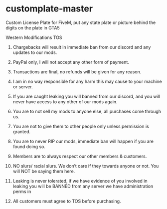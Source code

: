 # customplate-master

Custom License Plate for FiveM, put any state plate or picture behind the digits on the plate in GTA5

Western Modifications TOS
1. Chargebacks will result in immediate ban from our discord and any updates to our mods.

2. PayPal only, I will not accept any other form of payment.

3. Transactions are final, no refunds will be given for any reason.

4. I am in no way responsible for any harm this may cause to your machine or server.

5. If you are caught leaking you will banned from our discord, and you will never have access to any other of our mods again.

6. You are to not sell my mods to anyone else, all purchases come through us.

7. You are not to give them to other people only unless permission is granted.

8. You are to never RIP our mods, immediate ban will happen if you are found doing so.

9. Members are to always respect our other members & customers.

10. NO slurs/ racial slurs. We don’t care if they towards anyone or not. You will NOT be saying them here.

11. Leaking is never tolerated, if we have evidence of you involved in leaking you will be BANNED from any server we have administration perms in

12. All customers must agree to TOS before purchasing.
